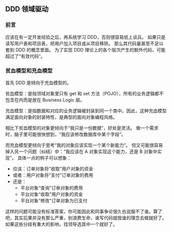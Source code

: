 ## DDD 领域驱动

### 前言

应该在有一定开发经验之后，再系统学习 DDD，否则很容易纸上谈兵。
如果只是读写用户表和项目表，把用户加入项目或从项目移除。
那么其代码量甚至不足以套到 DDD 的概念里面。
为了实现 DDD 理论上的各个层次产生的额外代码，可能超过了“有效代码”。

### 贫血模型和充血模型

首先 DDD 是倾向于充血模型的。

贫血模型：是指领域对象里只有 get 和 set 方法（POJO），所有的业务逻辑都不包含在内而是放在 Business Logic 层。

充血模型：是指数据和对应的业务逻辑被封装到同一个类中。因此，这种充血模型满足面向对象的封装特性，是典型的面向对象编程风格。

相比下贫血模型的对象更倾向于“我只是一份数据”，好处是灵活。
做一个需求时，脑子里可能很快想到，“我应该修改数据库中某个字段”。

而充血模型更倾向于思考“我的对象应该实现一个某个新能力”。
但又可能很容易掉入另一个问题（纠结）中：“我应该在 A 对象实现这个能力，还是 B 对象中实现”。
具体一点的例子可以想象：

- 应该：订单对象将“收取”用户对象的资金
- 或者：用户对象将“支付”订单对象的费用
- 还是：
  - 平台对象“查询”订单对象的费用
  - 平台对象“收取”用户对象的资金
  - 平台对象“修改”订单对象为已支付

这样的问题可能没有标准答案，你可能因此和同事争论很久也说服不了谁。算了吧，其实后果并没有那么严重，别浪费生命，谁写代码就按谁的理念去做就好了。如果这些分歧有重大的影响，找领导选其中一个就好了。
